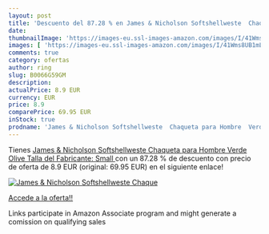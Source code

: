 ```yaml
---
layout: post
title: 'Descuento del 87.28 % en James & Nicholson Softshellweste  Chaque'
date: 
thumbnailImage: 'https://images-eu.ssl-images-amazon.com/images/I/41Wms8UB1mL._SL200_.jpg'
images: [ 'https://images-eu.ssl-images-amazon.com/images/I/41Wms8UB1mL._SL200_.jpg' ]
comments: true
category: ofertas
author: ring
slug: B0066G59GM
description:
actualPrice: 8.9 EUR
currency: EUR
price: 8.9
comparePrice: 69.95 EUR
inStock: true
prodname: 'James & Nicholson Softshellweste  Chaqueta para Hombre  Verde  Olive    Talla del Fabricante: Small '
---
```


Tienes [James & Nicholson Softshellweste  Chaqueta para Hombre  Verde  Olive    Talla del Fabricante: Small ](https://www.amazon.es/dp/B0066G59GM/?tag=tolees-21) con un 87.28 % de descuento con precio de oferta de 8.9 EUR (original: 69.95 EUR) en el siguiente enlace!

[![James & Nicholson Softshellweste  Chaque](https://images-eu.ssl-images-amazon.com/images/I/41Wms8UB1mL._SL200_.jpg)](https://www.amazon.es/dp/B0066G59GM/?tag=tolees-21)

[Accede a la oferta!!](https://www.amazon.es/dp/B0066G59GM/?tag=tolees-21)

Links participate in Amazon Associate program and might generate a comission on qualifying sales


